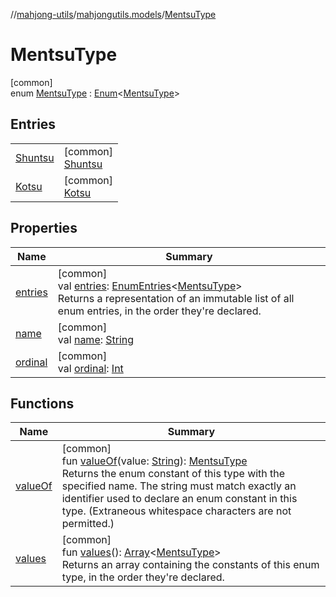 //[mahjong-utils](../../../index.md)/[mahjongutils.models](../index.md)/[MentsuType](index.md)

# MentsuType

[common]\
enum [MentsuType](index.md) : [Enum](https://kotlinlang.org/api/latest/jvm/stdlib/kotlin/-enum/index.html)&lt;[MentsuType](index.md)&gt;

## Entries

| | |
|---|---|
| [Shuntsu](-shuntsu/index.md) | [common]<br>[Shuntsu](-shuntsu/index.md) |
| [Kotsu](-kotsu/index.md) | [common]<br>[Kotsu](-kotsu/index.md) |

## Properties

| Name | Summary |
|---|---|
| [entries](entries.md) | [common]<br>val [entries](entries.md): [EnumEntries](https://kotlinlang.org/api/latest/jvm/stdlib/kotlin.enums/-enum-entries/index.html)&lt;[MentsuType](index.md)&gt;<br>Returns a representation of an immutable list of all enum entries, in the order they're declared. |
| [name](../../mahjongutils.shanten/-furo-chance-shanten-args-error-info/tiles-num-illegal/index.md#-372974862%2FProperties%2F1581026887) | [common]<br>val [name](../../mahjongutils.shanten/-furo-chance-shanten-args-error-info/tiles-num-illegal/index.md#-372974862%2FProperties%2F1581026887): [String](https://kotlinlang.org/api/latest/jvm/stdlib/kotlin/-string/index.html) |
| [ordinal](../../mahjongutils.shanten/-furo-chance-shanten-args-error-info/tiles-num-illegal/index.md#-739389684%2FProperties%2F1581026887) | [common]<br>val [ordinal](../../mahjongutils.shanten/-furo-chance-shanten-args-error-info/tiles-num-illegal/index.md#-739389684%2FProperties%2F1581026887): [Int](https://kotlinlang.org/api/latest/jvm/stdlib/kotlin/-int/index.html) |

## Functions

| Name | Summary |
|---|---|
| [valueOf](value-of.md) | [common]<br>fun [valueOf](value-of.md)(value: [String](https://kotlinlang.org/api/latest/jvm/stdlib/kotlin/-string/index.html)): [MentsuType](index.md)<br>Returns the enum constant of this type with the specified name. The string must match exactly an identifier used to declare an enum constant in this type. (Extraneous whitespace characters are not permitted.) |
| [values](values.md) | [common]<br>fun [values](values.md)(): [Array](https://kotlinlang.org/api/latest/jvm/stdlib/kotlin/-array/index.html)&lt;[MentsuType](index.md)&gt;<br>Returns an array containing the constants of this enum type, in the order they're declared. |
